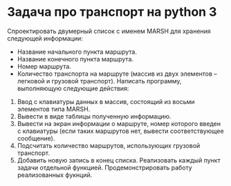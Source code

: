 # Задача про транспорт на python 3
Спроектировать двумерный список с именем MARSH для хранения 
следующей информации: 
- Название начального пункта маршрута. 
- Название конечного пункта маршрута. 
- Номер маршрута. 
- Количество транспорта на маршруте (массив из двух элементов – 
легковой и грузовой транспорт). 
Написать программу, выполняющую следующие действия: 
1. Ввод с клавиатуры данных в массив, состоящий из восьми элементов 
типа MARSH. 
2. Вывести в виде таблицы полученную информацию. 
3. Вывести на экран информации о маршруте, номер которого введен с 
клавиатуры (если таких маршрутов нет, вывести соответствующее сообщение). 
4. Подсчитать количество маршрутов, использующих грузовой 
транспорт. 
5. Добавить новую запись в конец списка.
Реализовать каждый пункт задачи отдельной 
функцией. Продемонстрировать работу реализованных фукнций.
